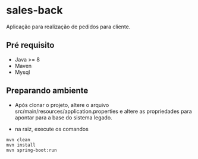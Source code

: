 # sales-back

Aplicação para realização de pedidos para cliente.

## Pré requisito
- Java >= 8
- Maven
- Mysql

## Preparando ambiente
  
- Após clonar o projeto, altere o arquivo src/main/resources/application.properties e altere as propriedades para apontar para a base do sistema legado.

- na raiz, execute os comandos

```
mvn clean 
mvn install 
mvn spring-boot:run

```
